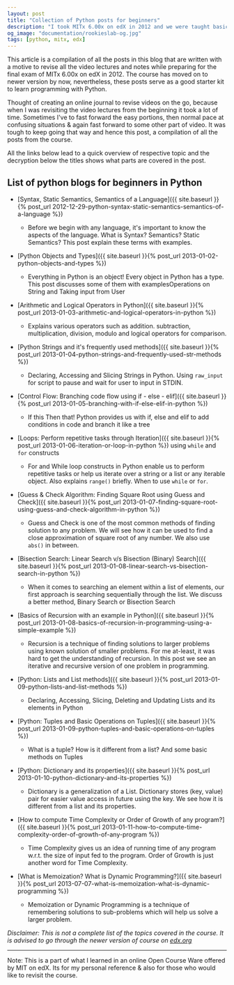 ```yaml
---
layout: post
title: "Collection of Python posts for beginners"
description: "I took MITx 6.00x on edX in 2012 and we were taught basics of Python along-with programming in general. While revisiting the videos in the end, I thought of creating a quick guide for myself and everyone else."
og_image: "documentation/rookieslab-og.jpg"
tags: [python, mitx, edx]
---
```


This article is a compilation of all the posts in this blog that are written with a motive to revise all the video lectures and notes while preparing for the final exam of MITx 6.00x on edX in 2012. The course has moved on to newer version by now, nevertheless, these posts serve as a good starter kit to learn programming with Python.

Thought of creating an online journal to revise videos on the go, because when I was revisiting the video lectures from the beginning it took a lot of time. Sometimes I've to fast forward the easy portions, then normal pace at confusing situations & again fast forward to some other part of video. It was tough to keep going that way and hence this post, a compilation of all the posts from the course.

All the links below lead to a quick overview of respective topic and the decryption below the titles shows what parts are covered in the post.

## List of python blogs for beginners in Python

 - [Syntax, Static Semantics, Semantics of a Language]({{ site.baseurl }}{% post_url 2012-12-29-python-syntax-static-semantics-semantics-of-a-language %})
   - Before we begin with any language, it's important to know the aspects of the language. What is Syntax? Semantics? Static Semantics? This post explain these terms with examples.

 - [Python Objects and Types]({{ site.baseurl }}{% post_url 2013-01-02-python-objects-and-types %})
   - Everything in Python is an object! Every object in Python has a type. This post discusses some of them with examplesOperations on String and Taking input from User

 - [Arithmetic and Logical Operators in Python]({{ site.baseurl }}{% post_url 2013-01-03-arithmetic-and-logical-operators-in-python %})
   - Explains various operators such as addition. subtraction, multiplication, division, modulo and logical operators for comparison.

 - [Python Strings and it's frequently used methods]({{ site.baseurl }}{% post_url 2013-01-04-python-strings-and-frequently-used-str-methods %})
   - Declaring, Accessing and Slicing Strings in Python. Using `raw_input` for script to pause and wait for user to input in STDIN.

 - [Control Flow: Branching code flow using if - else - elif]({{ site.baseurl }}{% post_url 2013-01-05-branching-with-if-else-elif-in-python %})
   - If this Then that! Python provides us with if, else and elif to add conditions in code and branch it like a tree

 - [Loops: Perform repetitive tasks through Iteration]({{ site.baseurl }}{% post_url 2013-01-06-iteration-or-loop-in-python %}) using `while` and `for` constructs
   - For and While loop constructs in Python enable us to perform repetitive tasks or help us iterate over a string or a list or any iterable object. Also explains `range()` briefly. When to use `while` or `for`.

 - [Guess & Check Algorithm: Finding Square Root using Guess and Check]({{ site.baseurl }}{% post_url 2013-01-07-finding-square-root-using-guess-and-check-algorithm-in-python %})
   - Guess and Check is one of the most common methods of finding solution to any problem. We will see how it can be used to find a close approximation of square root of any number. We also use `abs()` in between.

 - [Bisection Search: Linear Search v/s Bisection (Binary) Search]({{ site.baseurl }}{% post_url 2013-01-08-linear-search-vs-bisection-search-in-python %})
   - When it comes to searching an element within a list of elements, our first approach is searching sequentially through the list. We discuss a better method, Binary Search or Bisection Search

 - [Basics of Recursion with an example in Python]({{ site.baseurl }}{% post_url 2013-01-08-basics-of-recursion-in-programming-using-a-simple-example %})
   - Recursion is a technique of finding solutions to larger problems using known solution of smaller problems. For me at-least, it was hard to get the understanding of recursion. In this post we see an iterative and recursive version of one problem in programming.

 - [Python: Lists and List methods]({{ site.baseurl }}{% post_url 2013-01-09-python-lists-and-list-methods %})
   - Declaring, Accessing, Slicing, Deleting and Updating Lists and its elements in Python

 - [Python: Tuples and Basic Operations on Tuples]({{ site.baseurl }}{% post_url 2013-01-09-python-tuples-and-basic-operations-on-tuples %})
   - What is a tuple? How is it different from a list? And some basic methods on Tuples

 - [Python: Dictionary and its properties]({{ site.baseurl }}{% post_url 2013-01-10-python-dictionary-and-its-properties %})
   - Dictionary is a generalization of a List. Dictionary stores (key, value) pair for easier value access in future using the key. We see how it is different from a list and its properties.

 - [How to compute Time Complexity or Order of Growth of any program?]({{ site.baseurl }}{% post_url 2013-01-11-how-to-compute-time-complexity-order-of-growth-of-any-program %})
   - Time Complexity gives us an idea of running time of any program w.r.t. the size of input fed to the program. Order of Growth is just another word for Time Complexity.

 - [What is Memoization? What is Dynamic Programming?]({{ site.baseurl }}{% post_url 2013-07-07-what-is-memoization-what-is-dynamic-programming %})
   - Memoization or Dynamic Programming is a technique of remembering solutions to sub-problems which will help us solve a larger problem.


*Disclaimer: This is not a complete list of the topics covered in the course. It is advised to go through the newer version of course on [edx.org]([https://www.edx.org/course?search_query=MITx+Introduction+to+Computer+Science+and+Programming+Using+Python)*

---

Note:
This is a part of what I learned in an online Open Course Ware offered by MIT on edX.
Its for my personal reference & also for those who would like to revisit the course.
